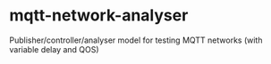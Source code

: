 # mqtt-network-analyser
Publisher/controller/analyser model for testing MQTT networks (with variable delay and QOS)
